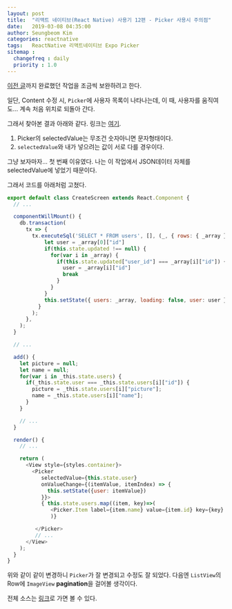 ```yaml
---
layout: post
title:  "리액트 네이티브(React Native) 사용기 12편 - Picker 사용시 주의점"
date:   2019-03-08 04:35:00
author: Seungbeom Kim
categories: reactnative
tags:	ReactNative 리액트네이티브 Expo Picker
sitemap :
  changefreq : daily
  priority : 1.0
---
```


[이전 글](https://myksb1223.github.io/reactnative/2019/03/08/React-Native-10.html)까지 완료했던 작업을 조금씩 보완하려고 한다.

일단, Content 수정 시, `Picker`에 사용자 목록이 나타나는데, 이 때, 사용자를 움직여도... 계속 처음 위치로 되돌아 간다.

그래서 찾아본 결과 아래와 같다. 링크는 [여기](https://stackoverflow.com/a/45092288).

1. Picker의 selectedValue는 무조건 숫자아니면 문자형태이다.
2. `selectedValue`와 내가 넣으려는 값이 서로 다를 경우이다.

그냥 보자마자... 첫 번째 이유였다. 나는 이 작업에서 JSON데이터 자체를 selectedValue에 넣었기 때문이다.

그래서 코드를 아래처럼 고쳤다.

```Javascript
export default class CreateScreen extends React.Component {
  // ...

  componentWillMount() {
    db.transaction(
      tx => {
        tx.executeSql('SELECT * FROM users', [], (_, { rows: { _array } }) => {
            let user = _array[0]["id"]
            if(this.state.updated !== null) {
              for(var i in _array) {
                if(this.state.updated["user_id"] === _array[i]["id"]) {
                  user = _array[i]["id"]
                  break
                }
              }
            }
            this.setState({ users: _array, loading: false, user: user })
          }
        );
      },
    );
  }

  // ...

  add() {
    let picture = null;
    let name = null;
    for(var i in _this.state.users) {
      if(_this.state.user === _this.state.users[i]["id"]) {
        picture = _this.state.users[i]["picture"];
        name = _this.state.users[i]["name"];
      }
    }

    // ...
  }

  render() {
    // ...

    return (
      <View style={styles.container}>
        <Picker
           selectedValue={this.state.user}
           onValueChange={(itemValue, itemIndex) => {
             this.setState({user: itemValue})
           }}>
           { this.state.users.map((item, key)=>(
              <Picker.Item label={item.name} value={item.id} key={key} />)
              )}

         </Picker>
         // ...
      </View>
    );
  }
}
```

위와 같이 같이 변경하니 `Picker`가 잘 변경되고 수정도 잘 되었다.
다음엔 `ListView`의 Row에 `ImageView` **pagination**을 걸어볼 생각이다.

전체 소스는 [링크](https://github.com/myksb1223/ReactNative-instagram-example)로 가면 볼 수 있다.
